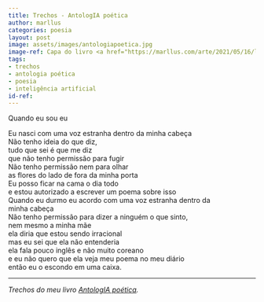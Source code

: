 ```yaml
---
title: Trechos - AntologIA poética
author: marllus
categories: poesia
layout: post
image: assets/images/antologiapoetica.jpg
image-ref: Capa do livro <a href="https://marllus.com/arte/2021/05/16/livro-antologia-poetica.html">AntologIA poética</a>
tags:
- trechos
- antologia poética
- poesia
- inteligência artificial
id-ref:
---
```


Quando eu sou eu<br>
 
Eu nasci com uma voz estranha dentro da minha cabeça<br>
Não tenho ideia do que diz,<br>
tudo que sei é que me diz<br>
que não tenho permissão para fugir<br>
Não tenho permissão nem para olhar<br>
as flores do lado de fora da minha porta<br>
Eu posso ficar na cama o dia todo<br>
e estou autorizado a escrever um poema sobre isso<br>
Quando eu durmo eu acordo com uma voz estranha dentro da<br>
minha cabeça<br>
Não tenho permissão para dizer a ninguém o que sinto,<br>
nem mesmo a minha mãe<br>
ela diria que estou sendo irracional<br>
mas eu sei que ela não entenderia<br>
ela fala pouco inglês e não muito coreano<br>
e eu não quero que ela veja meu poema no meu diário<br>
então eu o escondo em uma caixa.<br>

----
*Trechos do meu livro [AntologIA poética](https://marllus.com/arte/2021/05/16/livro-antologia-poetica.html).*
